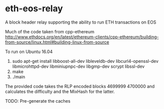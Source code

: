 # eth-eos-relay

A block header relay supporting the ability to run ETH transactions on EOS

Much of the code taken from cpp-ethereum
http://www.ethdocs.org/en/latest/ethereum-clients/cpp-ethereum/building-from-source/linux.html#building-linux-from-source

To run on Ubuntu 16.04
1) sudo apt-get install libboost-all-dev libleveldb-dev libcurl4-openssl-dev libmicrohttpd-dev libminiupnpc-dev libgmp-dev scrypt libssl-dev
2) make
3) ./main

The provided code takes the RLP encoded blocks 4699999 4700000 and calculates the difficulty and the MixHash for the latter.

TODO: Pre-generate the caches
